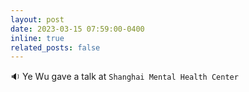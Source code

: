```yaml
---
layout: post
date: 2023-03-15 07:59:00-0400 
inline: true
related_posts: false
---
```


 :sound: Ye Wu gave a talk at `Shanghai Mental Health Center`   
